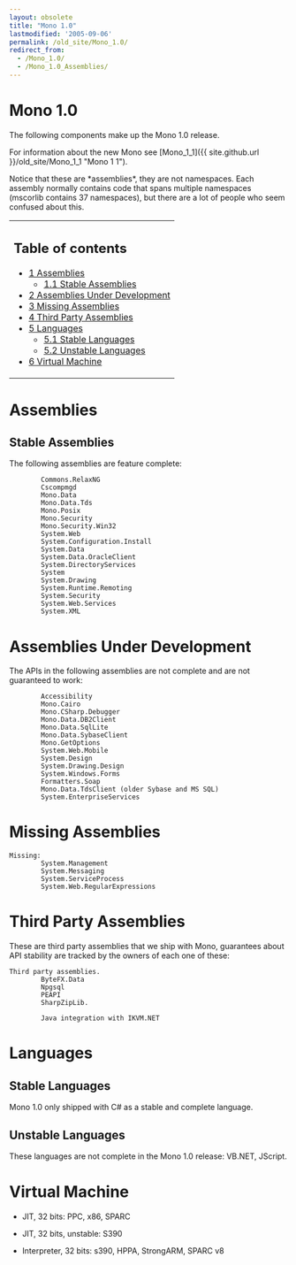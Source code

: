 ```yaml
---
layout: obsolete
title: "Mono 1.0"
lastmodified: '2005-09-06'
permalink: /old_site/Mono_1.0/
redirect_from:
  - /Mono_1.0/
  - /Mono_1.0_Assemblies/
---
```


Mono 1.0
========

The following components make up the Mono 1.0 release.

For information about the new Mono see [Mono\_1\_1]({{ site.github.url }}/old_site/Mono_1_1 "Mono 1 1").

Notice that these are \*assemblies\*, they are not namespaces. Each assembly normally contains code that spans multiple namespaces (mscorlib contains 37 namespaces), but there are a lot of people who seem confused about this.

<table>
<col width="100%" />
<tbody>
<tr class="odd">
<td align="left"><h2>Table of contents</h2>
<ul>
<li><a href="#assemblies">1 Assemblies</a>
<ul>
<li><a href="#stable-assemblies">1.1 Stable Assemblies</a></li>
</ul></li>
<li><a href="#assemblies-under-development">2 Assemblies Under Development</a></li>
<li><a href="#missing-assemblies">3 Missing Assemblies</a></li>
<li><a href="#third-party-assemblies">4 Third Party Assemblies</a></li>
<li><a href="#languages">5 Languages</a>
<ul>
<li><a href="#stable-languages">5.1 Stable Languages</a></li>
<li><a href="#unstable-languages">5.2 Unstable Languages</a></li>
</ul></li>
<li><a href="#virtual-machine">6 Virtual Machine</a></li>
</ul></td>
</tr>
</tbody>
</table>

Assemblies
==========

Stable Assemblies
-----------------

The following assemblies are feature complete:

            Commons.RelaxNG
            Cscompmgd
            Mono.Data
            Mono.Data.Tds
            Mono.Posix
            Mono.Security
            Mono.Security.Win32
            System.Web
            System.Configuration.Install
            System.Data
            System.Data.OracleClient
            System.DirectoryServices
            System
            System.Drawing
            System.Runtime.Remoting
            System.Security
            System.Web.Services
            System.XML

Assemblies Under Development
============================

The APIs in the following assemblies are not complete and are not guaranteed to work:

            Accessibility
            Mono.Cairo
            Mono.CSharp.Debugger
            Mono.Data.DB2Client
            Mono.Data.SqlLite
            Mono.Data.SybaseClient
            Mono.GetOptions
            System.Web.Mobile
            System.Design
            System.Drawing.Design
            System.Windows.Forms
            Formatters.Soap
            Mono.Data.TdsClient (older Sybase and MS SQL)
            System.EnterpriseServices

Missing Assemblies
==================

    Missing:
            System.Management
            System.Messaging
            System.ServiceProcess
            System.Web.RegularExpressions

Third Party Assemblies
======================

These are third party assemblies that we ship with Mono, guarantees about API stability are tracked by the owners of each one of these:

    Third party assemblies.
            ByteFX.Data
            Npgsql
            PEAPI
            SharpZipLib.
            
            Java integration with IKVM.NET

Languages
=========

Stable Languages
----------------

Mono 1.0 only shipped with C\# as a stable and complete language.

Unstable Languages
------------------

These languages are not complete in the Mono 1.0 release: VB.NET, JScript.

Virtual Machine
===============

-   JIT, 32 bits: PPC, x86, SPARC

-   JIT, 32 bits, unstable: S390

-   Interpreter, 32 bits: s390, HPPA, StrongARM, SPARC v8


